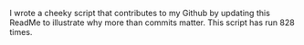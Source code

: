 I wrote a cheeky script that contributes to my Github by updating this ReadMe to illustrate why more than commits matter. This script has run 828 times.